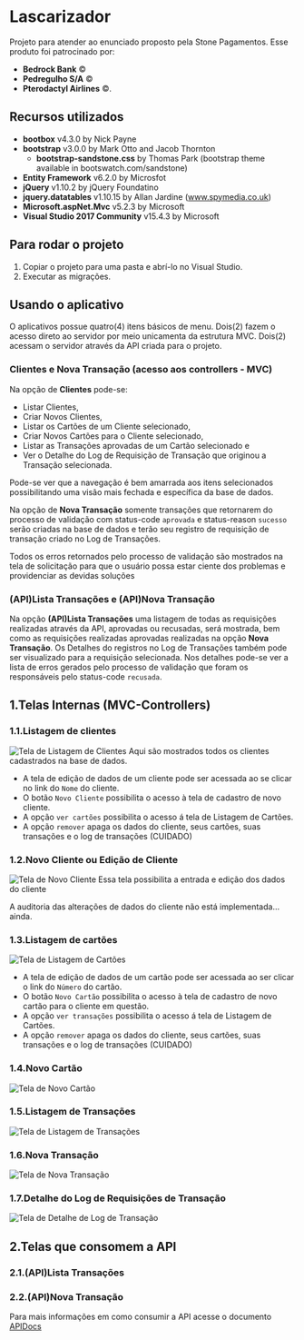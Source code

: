 # Lascarizador

Projeto para atender ao enunciado proposto pela Stone Pagamentos.
Esse produto foi patrocinado por:
- __**Bedrock Bank**__ :copyright:
- __**Pedregulho S/A**__ :copyright:
- __**Pterodactyl Airlines**__ :copyright:.

## Recursos utilizados

- **bootbox** v4.3.0 by Nick Payne
- **bootstrap** v3.0.0 by Mark Otto and Jacob Thornton
  - **bootstrap-sandstone.css** by Thomas Park (bootstrap theme available in bootswatch.com/sandstone)
- **Entity Framework** v6.2.0 by Microsfot
- **jQuery** v1.10.2 by jQuery Foundatino
- **jquery.datatables** v1.10.15 by Allan Jardine (www.spymedia.co.uk)
- **Microsoft.aspNet.Mvc** v5.2.3 by Microsoft
- **Visual Studio 2017 Community** v15.4.3 by Microsoft

## Para rodar o projeto
1. Copiar o projeto para uma pasta e abrí-lo no Visual Studio.
2. Executar as migrações.

## Usando o aplicativo
O aplicativos possue quatro(4) itens básicos de menu. Dois(2) fazem o acesso direto ao servidor por meio unicamenta da estrutura MVC. Dois(2) acessam o servidor através da API criada para o projeto.

### Clientes e Nova Transação (acesso aos controllers - MVC)
Na opção de **Clientes** pode-se:
 - Listar Clientes,
 - Criar Novos Clientes,
 - Listar os Cartões de um Cliente selecionado,
 - Criar Novos Cartões para o Cliente selecionado,
 - Listar as Transações aprovadas de um Cartão selecionado e
 - Ver o Detalhe do Log de Requisição de Transação que originou a Transação selecionada.

Pode-se ver que a navegação é bem amarrada aos itens selecionados possibilitando uma visão mais fechada e específica da base de dados.
 
Na opção de **Nova Transação** somente transações que retornarem do processo de validação com status-code `aprovada` e status-reason `sucesso` serão criadas na base de dados e terão seu registro de requisição de transação criado no Log de Transações.
 
Todos os erros retornados pelo processo de validação são mostrados na tela de solicitação para que o usuário possa estar ciente dos problemas e providenciar as devidas soluções
 
 
### (API)Lista Transações e (API)Nova Transação
Na opção **(API)Lista Transações** uma listagem de todas as requisições realizadas através da API, aprovadas ou recusadas, será mostrada, bem como as requisições realizadas aprovadas realizadas na opção **Nova Transação**.
Os Detalhes do registros no Log de Transações também pode ser visualizado para a requisição selecionada. Nos detalhes pode-se ver a lista de erros gerados pelo processo de validação que foram os responsáveis pelo status-code `recusada`.

## 1.Telas Internas (MVC-Controllers)

### 1.1.Listagem de clientes
![Tela de Listagem de Clientes](/images/Clientes.jpg)
Aqui são mostrados todos os clientes cadastrados na base de dados.
- A tela de edição de dados de um cliente pode ser acessada ao se clicar no link do `Nome` do cliente.
- O botão `Novo Cliente` possibilita o acesso à tela de cadastro de novo cliente.
- A opção `ver cartões` possibilita o acesso á tela de Listagem de Cartões.
- A opção `remover` apaga os dados do cliente, seus cartões, suas transações e o log de transações (CUIDADO)

### 1.2.Novo Cliente ou Edição de Cliente
![Tela de Novo Cliente](/images/NovoCliente.jpg)
Essa tela possibilita a entrada e edição dos dados do cliente

A auditoria das alterações de dados do cliente não está implementada... ainda.

### 1.3.Listagem de cartões
![Tela de Listagem de Cartões](/images/Cartoes.jpg)
- A tela de edição de dados de um cartão pode ser acessada ao ser clicar o link do `Número` do cartão.
- O botão `Novo Cartão` possibilita o acesso à tela de cadastro de novo cartão para o cliente em questão.
- A opção `ver transações` possibilita o acesso á tela de Listagem de Cartões.
- A opção `remover` apaga os dados do cliente, seus cartões, suas transações e o log de transações (CUIDADO)

### 1.4.Novo Cartão
![Tela de Novo Cartão](/images/NovoCartao.jpg)

### 1.5.Listagem de Transações
![Tela de Listagem de Transações](/images/Transacoes.jpg)

### 1.6.Nova Transação
![Tela de Nova Transação](/images/NovaTransacao.jpg)

### 1.7.Detalhe do Log de Requisições de Transação
![Tela de Detalhe de Log de Transação](/images/DetalheLogTransacao.jpg)


## 2.Telas que consomem a API

### 2.1.(API)Lista Transações

### 2.2.(API)Nova Transação

Para mais informações em como consumir a API acesse o documento [APIDocs](https://github.com/Darkstar2099/Lascarizador/edit/master/APIDocs.md)



